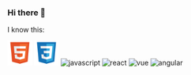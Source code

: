### Hi there 👋

<!--
**gisellequarto/gisellequarto** is a ✨ _special_ ✨ repository because its `README.md` (this file) appears on your GitHub profile.

Here are some ideas to get you started:

- 🔭 I’m currently working on ...
- 🌱 I’m currently learning ...
- 👯 I’m looking to collaborate on ...
- 🤔 I’m looking for help with ...
- 💬 Ask me about ...
- 📫 How to reach me: ...
- 😄 Pronouns: ...
- ⚡ Fun fact: ...
-->

I know this:
<p align="left">
<img src="https://github.com/gisellequarto/gisellequarto/blob/main/icons/html_icon.png" alt="html5" width="50" height="50"/>
<img src="https://github.com/gisellequarto/gisellequarto/blob/main/icons/css_icon.png" alt="css3" width="50" height="50"/>
<img src="" alt="javascript" width="60" height="60"/>
<img src="" alt="react" width="60" height="60"/>
<img src="" alt="vue" width="60" height="60"/>
<img src="" alt="angular" width="60" height="60"/>
</p>


